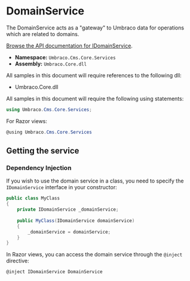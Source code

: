 # DomainService

The DomainService acts as a "gateway" to Umbraco data for operations which are related to domains.

[Browse the API documentation for IDomainService](https://apidocs.umbraco.com/v11/csharp/api/Umbraco.Cms.Core.Services.IDomainService.html).

* **Namespace:** `Umbraco.Cms.Core.Services`
* **Assembly:** `Umbraco.Core.dll`

All samples in this document will require references to the following dll:

* Umbraco.Core.dll

All samples in this document will require the following using statements:

```csharp
using Umbraco.Cms.Core.Services;
```

For Razor views:

```csharp
@using Umbraco.Cms.Core.Services
```

## Getting the service

### Dependency Injection

If you wish to use the domain service in a class, you need to specify the `IDomainService` interface in your constructor:

```csharp
public class MyClass
{
    private IDomainService _domainService;
    
    public MyClass(IDomainService domainService)
    {
        _domainService = domainService;
    }
}
```

In Razor views, you can access the domain service through the `@inject` directive:

```csharp
@inject IDomainService DomainService
```
